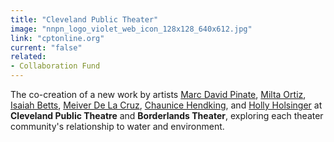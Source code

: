 ```yaml
---
title: "Cleveland Public Theater"
image: "nnpn_logo_violet_web_icon_128x128_640x612.jpg"
link: "cptonline.org"
current: "false"
related:
- Collaboration Fund
---
```


The co-creation of a new work by artists [Marc David Pinate](http://www.marcdavidpinate.com/home.html), [Milta Ortiz](https://newplayexchange.org/users/678/milta-ortiz), [Isaiah Betts](https://www.facebook.com/isaiah.betts.1), [Meiver De La Cruz](https://twitter.com/meiver?lang=en), [Chaunice Hendking](https://www.instagram.com/chaunice_acts/), and [Holly Holsinger](https://newplayexchange.org/users/2988/holly-holsinger) at **Cleveland Public Theatre** and **Borderlands Theater**, exploring each theater community's relationship to water and environment. 

